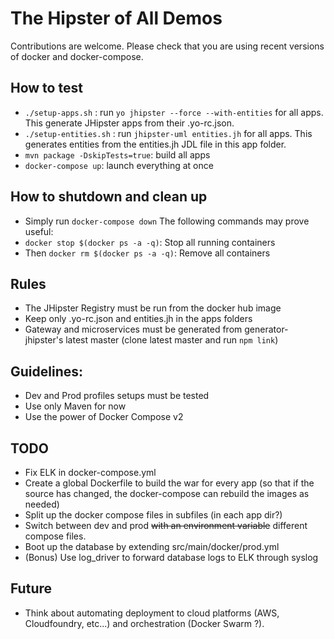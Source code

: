 # The Hipster of All Demos

Contributions are welcome. Please check that you are using recent versions of docker and docker-compose.

## How to test
- `./setup-apps.sh` : run `yo jhipster --force --with-entities` for all apps. This generate JHipster apps from their .yo-rc.json.
- `./setup-entities.sh` : run `jhipster-uml entities.jh` for all apps. This generates entities from the entities.jh JDL file in this app folder.
- `mvn package -DskipTests=true`: build all apps
- `docker-compose up`: launch everything at once

## How to shutdown and clean up
- Simply run `docker-compose down`
The following commands may prove useful:
- `docker stop $(docker ps -a -q)`: Stop all running containers
- Then `docker rm $(docker ps -a -q)`: Remove all containers

## Rules
- The JHipster Registry must be run from the docker hub image
- Keep only .yo-rc.json and entities.jh in the apps folders
- Gateway and microservices must be generated from generator-jhipster's latest master (clone latest master and run `npm link`)

## Guidelines:
- Dev and Prod profiles setups must be tested
- Use only Maven for now
- Use the power of Docker Compose v2

## TODO
- Fix ELK in docker-compose.yml
- Create a global Dockerfile to build the war for every app (so that if the source has changed, the docker-compose can rebuild the images as needed)
- Split up the docker compose files in subfiles (in each app dir?)
- Switch between dev and prod ~~with an environment variable~~ different compose files.
- Boot up the database by extending src/main/docker/prod.yml
- (Bonus) Use log_driver to forward database logs to ELK through syslog

## Future
- Think about automating deployment to cloud platforms (AWS, Cloudfoundry, etc...) and orchestration (Docker Swarm ?).
